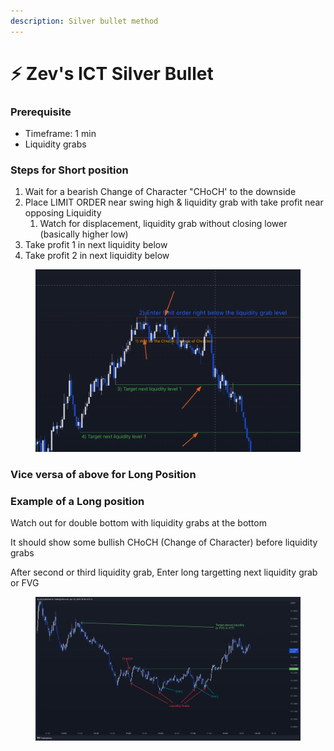 ```yaml
---
description: Silver bullet method
---
```


# ⚡ Zev's ICT Silver Bullet

### Prerequisite

* Timeframe: 1 min
* Liquidity grabs

### Steps for Short position

1. Wait for a bearish Change of Character "CHoCH' to the downside
2. Place LIMIT ORDER near swing high & liquidity grab with take profit near opposing Liquidity
   1. Watch for displacement, liquidity grab without closing lower (basically higher low)
3. Take profit 1 in next liquidity below
4. Take profit 2 in next liquidity below



<figure><img src="../.gitbook/assets/image (1) (1).png" alt=""><figcaption></figcaption></figure>

### Vice versa of above for Long Position



### Example of a Long position

Watch out for double bottom with liquidity grabs at the bottom

It should show some bullish CHoCH (Change of Character) before liquidity grabs

After second or third liquidity grab, Enter long targetting next liquidity grab or FVG

<figure><img src="../.gitbook/assets/image (7) (1) (1).png" alt=""><figcaption></figcaption></figure>



